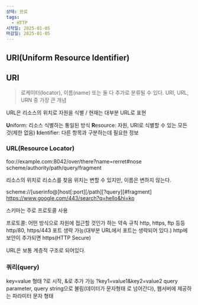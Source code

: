 ```yaml
---
상태: 완료
tags:
  - HTTP
시작일: 2025-01-05
마감일: 2025-01-05
---
```

## URI(Uniform Resource Identifier)

## URI
>로케이터(locator), 이름(name) 또는 둘 다 추가로 분류될 수 있다. URI, URL, URN 중 가장 큰 개념

URL은 리소스의 위치로 자원을 식별 / 현재는 대부분 URL로 표현

**U**niform: 리소스 식별하는 통일된 방식
**R**esource: 자원, URI로 식별할 수 있는 모든 것(제한 없음)
**I**dentifier: 다른 항목과 구분하는데 필요한 정보

### URL(Resource Locator)
foo://example.com:8042/over/there?name=rerret#nose
scheme/authority/path/query/fragment

리소스의 위치로 리소스를 찾음
위치는 변할 수 있지만, 이름은 변하지 않는다.

scheme://[userinfo@]host[:port][/path][?query][#fragment]
https://www.google.com/443/search?q=hello&hi=ko


스키마는 주로 프로토콜 사용

프로토콜: 어떤 방식으로 자원에 접근할 것인가 하는 약속 규칙
	http, https, ftp 등등
http/80, https/443 포트 생략 가능(대부분 URL에서 포트는 생략되어 있다.)
http에 보안이 추가되면 https(HTTP Secure)

URL은 보통 계층적 구조로 되어있다.

### 쿼리(query)
key=value 형태
?로 시작, &로 추가 가능 ?key1=value1&key2=value2
query parameter, query string으로 불림(데이터가 문자형태
로 넘어간다), 웹서버에 제공하는 파라미터 문자 형태
